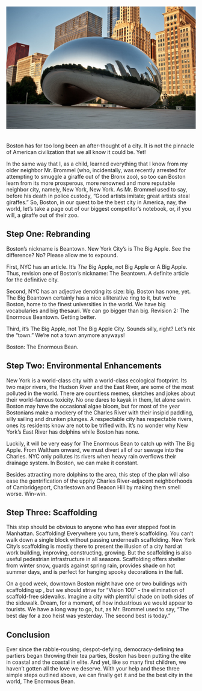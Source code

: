 <!---
--- !Metadata
slug: beantown
title: "Building a Better Boston: A 3-Step Plan for Urban Superiority"
description: A political proposal for the prosperity of posterity
show_on_home_page: True
filename: Beantown
--->

###### ![beantown](assets/bean.jpg)

Boston has for too long been an after-thought of a city. It is not the pinnacle of American civilization that we all know it could be. Yet!

In the same way that I, as a child, learned everything that I know from my older neighbor Mr. Brommel (who, incidentally, was recently arrested for attempting to smuggle a giraffe out of the Bronx zoo), so too can Boston learn from its more prosperous, more renowned and more reputable neighbor city, namely, New York, New York. As Mr. Brommel used to say, before his death in police custody, “Good artists imitate; great artists steal giraffes.” So, Boston, in our quest to be the best city in America, nay, the world, let’s take a page out of our biggest competitor’s notebook, or, if you will, a giraffe out of their zoo.

## Step One: Rebranding

Boston’s nickname is Beantown. New York City’s is The Big Apple. See the difference? No? Please allow me to expound.

First, NYC has an article. It’s *The* Big Apple, not Big Apple or A Big Apple. Thus, revision one of Boston’s nickname: The Beantown. A definite article for the definitive city.

Second, NYC has an adjective denoting its size: big. Boston has none, yet. The Big Beantown certainly has a nice alliterative ring to it, but we’re Boston, home to the finest universities in the world. We have big vocabularies and big thesauri. We can go bigger than big. Revision 2: The Enormous Beantown. Getting better.

Third, it’s The Big Apple, not The Big Apple City. Sounds silly, right? Let’s nix the “town.” We’re not a town anymore anyways!

Boston: The Enormous Bean.

## Step Two: Environmental Enhancements

New York is a world-class city with a world-class ecological footprint. Its two major rivers, the Hudson River and the East River, are some of the most polluted in the world. There are countless memes, sketches and jokes about their world-famous toxicity. No one dares to kayak in them, let alone swim. Boston may have the occasional algae bloom, but for most of the year Bostonians make a mockery of the Charles River with their insipid paddling, silly sailing and drunken plunges. A respectable city has respectable rivers, ones its residents know are not to be trifled with. It’s no wonder why New York’s East River has dolphins while Boston has none.

Luckily, it will be very easy for The Enormous Bean to catch up with The Big Apple. From Waltham onward, we must divert all of our sewage into the Charles. NYC only pollutes its rivers when heavy rain overflows their drainage system. In Boston, we can make it constant.

Besides attracting more dolphins to the area, this step of the plan will also ease the gentrification of the uppity Charles River-adjacent neighborhoods of Cambridgeport, Charlestown and Beacon Hill by making them smell worse. Win-win.

## Step Three: Scaffolding

This step should be obvious to anyone who has ever stepped foot in Manhattan. Scaffolding! Everywhere you turn, there’s scaffolding. You can’t walk down a single block without passing underneath scaffolding. New York City’s scaffolding is mostly there to present the illusion of a city hard at work building, improving, constructing, growing. But the scaffolding is also useful pedestrian infrastructure in all seasons. Scaffolding offers shelter from winter snow, guards against spring rain, provides shade on hot summer days, and is perfect for hanging spooky decorations in the fall.

On a good week, downtown Boston might have one or two buildings with scaffolding up , but we should strive for “Vision 100” - the elimination of scaffold-free sidewalks. Imagine a city with plentiful shade on both sides of the sidewalk. Dream, for a moment, of how industrious we would appear to tourists. We have a long way to go, but, as Mr. Brommel used to say, “The best day for a zoo heist was yesterday. The second best is today.”

## Conclusion

Ever since the rabble-rousing, despot-defying, democracy-defining tea partiers began throwing their tea parties, Boston has been putting the elite in coastal and the coastal in elite. And yet, like so many first children, we haven’t gotten all the love we deserve. With your help and these three simple steps outlined above, we can finally get it and be the best city in the world, The Enormous Bean.
